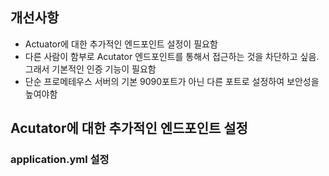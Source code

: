 ## 개선사항
- Actuator에 대한 추가적인 엔드포인트 설정이 필요함
- 다른 사람이 함부로 Acutator 엔드포인트를 통해서 접근하는 것을 차단하고 싶음. 그래서 기본적인 인증 기능이 필요함
- 단순 프로메테우스 서버의 기본 9090포트가 아닌 다른 포트로 설정하여 보안성을 높여야함


## Acutator에 대한 추가적인 엔드포인트 설정
### application.yml 설정
